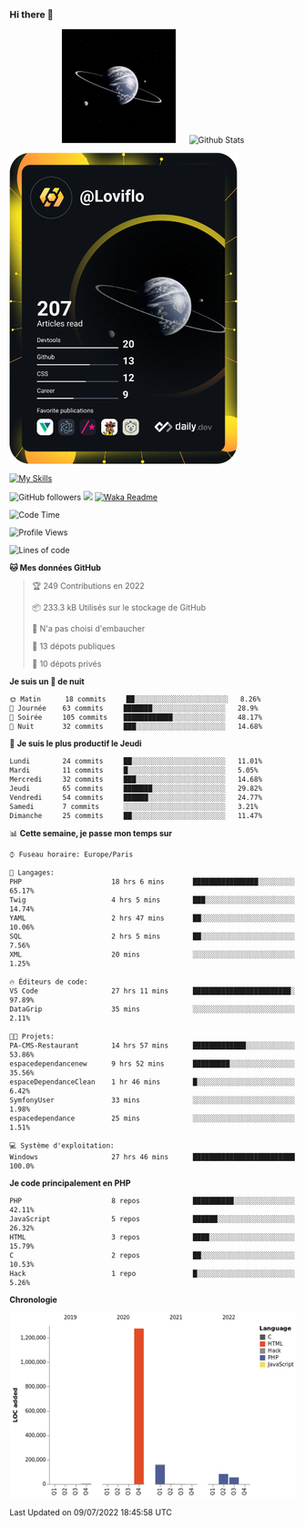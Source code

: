 ### Hi there 👋

<p align="center">
  <img src="https://github.com/Loviflo/Loviflo/blob/main/img/portrait.jpg" alt="Loviflo" height="200" style="margin-right: 20px"/>
  <img src="https://github-readme-stats.vercel.app/api?username=Loviflo&show_icons=true&theme=graywhite" alt="Github Stats" />
</p>

<a href="https://app.daily.dev/loviflo"><img src="https://github.com/loviflo/loviflo/blob/main/devcard.svg" width="400" alt="Loviflo's Dev Card"/></a>


[![My Skills](https://skillicons.dev/icons?i=php,laravel,symfony,mysql,js,ts,html,css,sass,angular,docker,webpack,vscode,figma,git,github,gitlab)](https://skillicons.dev)


![GitHub followers](https://img.shields.io/github/followers/Loviflo?label=Follow&style=social)
![](https://visitor-badge.glitch.me/badge?page_id=Loviflo.Loviflo)
[![Waka Readme](https://github.com/Loviflo/Loviflo/actions/workflows/update-stats.yml/badge.svg)](https://github.com/Loviflo/Loviflo/actions/workflows/update-stats.yml)

<!--START_SECTION:waka-->
![Code Time](http://img.shields.io/badge/Code%20Time-359%20hrs%2041%20mins-blue)

![Profile Views](http://img.shields.io/badge/Vues%20du%20profil-0-blue)

![Lines of code](https://img.shields.io/badge/Depuis%20Hello%20World%2C%20j%27ai%20%C3%A9crit-2%20Million%20Lignes%20de%20code-blue)

**🐱 Mes données GitHub** 

> 🏆 249 Contributions en 2022
 > 
> 📦 233.3 kB Utilisés sur le stockage de GitHub 
 > 
> 🚫 N'a pas choisi d'embaucher
 > 
> 📜 13 dépots publiques 
 > 
> 🔑 10 dépots privés  
 > 
**Je suis un 🦉 de nuit** 

```text
🌞 Matin      18 commits     ██░░░░░░░░░░░░░░░░░░░░░░░   8.26% 
🌆 Journée    63 commits     ███████░░░░░░░░░░░░░░░░░░   28.9% 
🌃 Soirée     105 commits    ████████████░░░░░░░░░░░░░   48.17% 
🌙 Nuit       32 commits     ███░░░░░░░░░░░░░░░░░░░░░░   14.68%

```
📅 **Je suis le plus productif le Jeudi** 

```text
Lundi        24 commits     ██░░░░░░░░░░░░░░░░░░░░░░░   11.01% 
Mardi        11 commits     █░░░░░░░░░░░░░░░░░░░░░░░░   5.05% 
Mercredi     32 commits     ███░░░░░░░░░░░░░░░░░░░░░░   14.68% 
Jeudi        65 commits     ███████░░░░░░░░░░░░░░░░░░   29.82% 
Vendredi     54 commits     ██████░░░░░░░░░░░░░░░░░░░   24.77% 
Samedi       7 commits      ░░░░░░░░░░░░░░░░░░░░░░░░░   3.21% 
Dimanche     25 commits     ██░░░░░░░░░░░░░░░░░░░░░░░   11.47%

```


📊 **Cette semaine, je passe mon temps sur** 

```text
⌚︎ Fuseau horaire: Europe/Paris

💬 Langages: 
PHP                      18 hrs 6 mins       ████████████████░░░░░░░░░   65.17% 
Twig                     4 hrs 5 mins        ███░░░░░░░░░░░░░░░░░░░░░░   14.74% 
YAML                     2 hrs 47 mins       ██░░░░░░░░░░░░░░░░░░░░░░░   10.06% 
SQL                      2 hrs 5 mins        ██░░░░░░░░░░░░░░░░░░░░░░░   7.56% 
XML                      20 mins             ░░░░░░░░░░░░░░░░░░░░░░░░░   1.25%

🔥 Éditeurs de code: 
VS Code                  27 hrs 11 mins      ████████████████████████░   97.89% 
DataGrip                 35 mins             ░░░░░░░░░░░░░░░░░░░░░░░░░   2.11%

🐱‍💻 Projets: 
PA-CMS-Restaurant        14 hrs 57 mins      █████████████░░░░░░░░░░░░   53.86% 
espacedependancenew      9 hrs 52 mins       █████████░░░░░░░░░░░░░░░░   35.56% 
espaceDependanceClean    1 hr 46 mins        █░░░░░░░░░░░░░░░░░░░░░░░░   6.42% 
SymfonyUser              33 mins             ░░░░░░░░░░░░░░░░░░░░░░░░░   1.98% 
espacedependance         25 mins             ░░░░░░░░░░░░░░░░░░░░░░░░░   1.51%

💻 Système d'exploitation: 
Windows                  27 hrs 46 mins      █████████████████████████   100.0%

```

**Je code principalement en PHP** 

```text
PHP                      8 repos             ██████████░░░░░░░░░░░░░░░   42.11% 
JavaScript               5 repos             ██████░░░░░░░░░░░░░░░░░░░   26.32% 
HTML                     3 repos             ████░░░░░░░░░░░░░░░░░░░░░   15.79% 
C                        2 repos             ██░░░░░░░░░░░░░░░░░░░░░░░   10.53% 
Hack                     1 repo              █░░░░░░░░░░░░░░░░░░░░░░░░   5.26%

```


**Chronologie**

![Chart not found](https://raw.githubusercontent.com/Loviflo/Loviflo/main/charts/bar_graph.png) 


 Last Updated on 09/07/2022 18:45:58 UTC
<!--END_SECTION:waka-->
